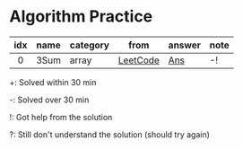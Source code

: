 # Algorithm Practice


| idx | name                  | category | from                                          | answer | note |
|:---:|-----------------------|----------|-----------------------------------------------|--------|------|
|0    |3Sum                   |array     |[LeetCode](https://leetcode.com/problems/3sum/)|[Ans](array/three_sum) |-!    |

+: Solved within 30 min

-: Solved over 30 min

!: Got help from the solution

?: Still don't understand the solution (should try again)

